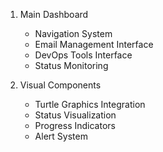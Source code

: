 1. Main Dashboard
   - Navigation System
   - Email Management Interface
   - DevOps Tools Interface
   - Status Monitoring

2. Visual Components
   - Turtle Graphics Integration
   - Status Visualization
   - Progress Indicators
   - Alert System
